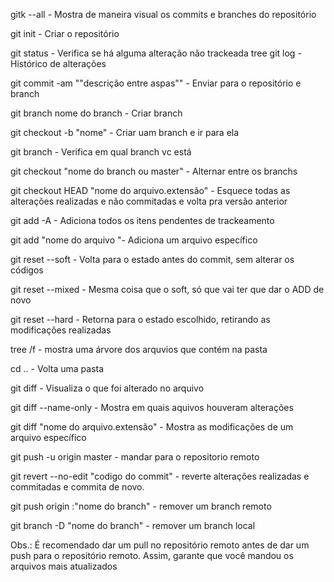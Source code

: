 
gitk --all - Mostra de maneira visual os commits e branches do repositório

git init - Criar o repositório

git status - Verifica se há alguma alteração não trackeada
tree 
git log - Histórico de alterações

git commit -am ""descrição entre aspas"" - Enviar para o repositório e branch

git branch nome do branch - Criar branch

git checkout -b "nome" - Criar uam branch e ir para ela

git branch - Verifica em qual branch vc está

git checkout "nome do branch ou master" - Alternar entre os branchs

git checkout HEAD "nome do arquivo.extensão" - Esquece todas as alterações realizadas e não commitadas e volta pra versão anterior

git add -A - Adiciona todos os itens pendentes de trackeamento

git add "nome do arquivo "- Adiciona um arquivo específico

git reset --soft - Volta para o estado antes do commit, sem alterar os códigos

git reset --mixed - Mesma coisa que o soft, só que vai ter que dar o ADD de novo

git reset --hard - Retorna para o estado escolhido, retirando as modificações realizadas

tree /f - mostra uma árvore dos arquvios que contém na pasta

cd .. - Volta uma pasta

git diff - Visualiza o que foi alterado no arquivo

git diff --name-only - Mostra em quais aquivos houveram alterações 

git diff "nome do arquivo.extensão"  - Mostra as modificações de um arquivo específico

git push -u origin master - mandar para o repositorio remoto

git revert --no-edit "codigo do commit" - reverte alterações realizadas e commitadas e commita de novo.

git push origin :"nome do branch" - remover um branch remoto

git branch -D "nome do branch" - remover um branch local


Obs.: É recomendado dar um pull no repositório remoto antes de dar um push para o repositório remoto. Assim, garante que você mandou os arquivos mais atualizados